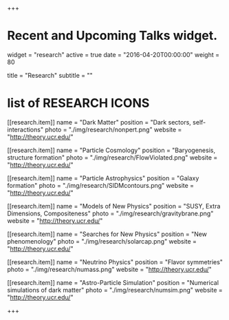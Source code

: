 +++
# Recent and Upcoming Talks widget.
widget = "research"
active = true
date = "2016-04-20T00:00:00"
weight = 80

title = "Research"
subtitle = ""



# list of RESEARCH ICONS
[[research.item]]
  name = "Dark Matter"
  position = "Dark sectors, self-interactions"
  photo = "./img/research/nonpert.png"
  website = "http://theory.ucr.edu/"

[[research.item]]
  name = "Particle Cosmology"
  position = "Baryogenesis, structure formation"
  photo = "./img/research/FlowViolated.png"
  website = "http://theory.ucr.edu/"

[[research.item]]
  name = "Particle Astrophysics"
  position = "Galaxy formation"
  photo = "./img/research/SIDMcontours.png"
  website = "http://theory.ucr.edu/"

[[research.item]]
  name = "Models of New Physics"
  position = "SUSY, Extra Dimensions, Compositeness"
  photo = "./img/research/gravitybrane.png"
  website = "http://theory.ucr.edu/"



[[research.item]]
  name = "Searches for New Physics"
  position = "New phenomenology"
  photo = "./img/research/solarcap.png"
  website = "http://theory.ucr.edu/"


[[research.item]]
  name = "Neutrino Physics"
  position = "Flavor symmetries"
  photo = "./img/research/numass.png"
  website = "http://theory.ucr.edu/"

[[research.item]]
  name = "Astro-Particle Simulation"
  position = "Numerical simulations of dark matter"
  photo = "./img/research/numsim.png"
  website = "http://theory.ucr.edu/"

+++
